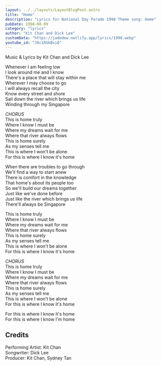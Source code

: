 ```yaml
---
layout: ../../layouts/LayoutBlogPost.astro
title: "Home"
description: "Lyrics for National Day Parade 1998 Theme song: Home"
pubDate: 1998-08-09
category: "lyrics"
author: "Kit Chan and Dick Lee"
customData: "https://jadedew.netlify.app/lyrics/1998.webp"
youtube_id: "JOc1RGkBviQ"
---
```


Music & Lyrics by Kit Chan and Dick Lee

Whenever I am feeling low  
I look around me and I know  
There's a place that will stay within me  
Wherever I may choose to go  
I will always recall the city  
Know every street and shore  
Sail down the river which brings us life  
Winding through my Singapore

_CHORUS_  
This is home truly  
Where I know I must be  
Where my dreams wait for me  
Where that river always flows  
This is home surely  
As my senses tell me  
This is where I won't be alone  
For this is where I know it's home

When there are troubles to go through  
We'll find a way to start anew  
There is comfort in the knowledge  
That home's about its people too  
So we'll build our dreams together  
Just like we've done before  
Just like the river which brings us life  
There'll always be Singapore

This is home truly  
Where I know I must be  
Where my dreams wait for me  
Where that river always flows  
This is home surely  
As my senses tell me  
This is where I won't be alone  
For this is where I know it's home

_CHORUS_  
This is home truly  
Where I know I must be  
Where my dreams wait for me  
Where that river always flows  
This is home surely  
As my senses tell me  
This is where I won't be alone  
For this is where I know it's home

For this is where I know it's home  
For this is where I know I'm home

## Credits

Performing Artist: Kit Chan  
Songwriter: Dick Lee  
Producer: Kit Chan, Sydney Tan
